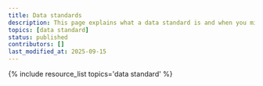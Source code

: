 ```yaml
---
title: Data standards
description: This page explains what a data standard is and when you might use one. It links to How To Guide pages for the most widely used data standards in the paleo data community, and also links to external resources with additional information.
topics: [data standard]
status: published
contributors: []
last_modified_at: 2025-09-15
---
```


{% include resource_list topics='data standard' %}
